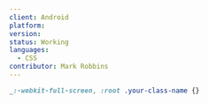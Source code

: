 ```yaml
---
client: Android
platform:
version:
status: Working
languages:
  - CSS
contributor: Mark Robbins
---
```


```css
_:-webkit-full-screen, :root .your-class-name {}
```

